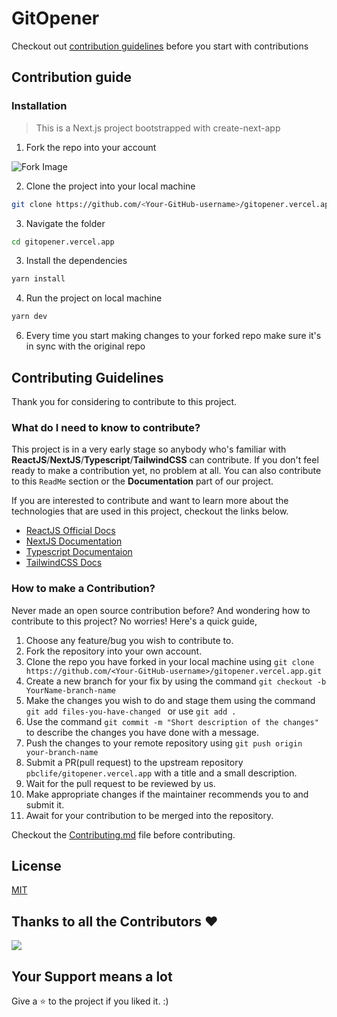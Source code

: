 # GitOpener

<!-- Descrption -->

Checkout out [contribution guidelines](https://github.com/pbclife/gitopener.vercel.app/blob/main/CONTRIBUTING.md) before you start with contributions

## Contribution guide

### Installation

> This is a Next.js project bootstrapped with create-next-app

1. Fork the repo into your account

![Fork Image](https://i.imgur.com/mNw6zxu.png)

2. Clone the project into your local machine

```sh
git clone https://github.com/<Your-GitHub-username>/gitopener.vercel.app.git
```

3. Navigate the folder

```sh
cd gitopener.vercel.app
```

3. Install the dependencies

```sh
yarn install
```

4. Run the project on local machine

```sh
yarn dev
```

6. Every time you start making changes to your forked repo make sure it's in sync with the original repo

## Contributing Guidelines

Thank you for considering to contribute to this project.

### What do I need to know to contribute?

This project is in a very early stage so anybody who's familiar with **ReactJS**/**NextJS**/**Typescript**/**TailwindCSS** can contribute. If you don't feel ready to make a contribution yet, no problem at all. You can also contribute to this `ReadMe` section or the **Documentation** part of our project.

If you are interested to contribute and want to learn more about the technologies that are used in this project, checkout the links below.

- [ReactJS Official Docs](https://reactjs.org/docs/getting-started.html)
- [NextJS Documentation](https://beta.nextjs.org/docs)
- [Typescript Documentaion](https://www.typescriptlang.org/docs/)
- [TailwindCSS Docs](https://tailwindcss.com/docs/installation)

### How to make a Contribution?

Never made an open source contribution before? And wondering how to contribute to this project?
No worries! Here's a quick guide,

1. Choose any feature/bug you wish to contribute to.
2. Fork the repository into your own account.
3. Clone the repo you have forked in your local machine using `git clone https://github.com/<Your-GitHub-username>/gitopener.vercel.app.git`
4. Create a new branch for your fix by using the command `git checkout -b YourName-branch-name `
5. Make the changes you wish to do and stage them using the command `git add files-you-have-changed ` or use `git add .`
6. Use the command `git commit -m "Short description of the changes"` to describe the changes you have done with a message.
7. Push the changes to your remote repository using `git push origin your-branch-name`
8. Submit a PR(pull request) to the upstream repository `pbclife/gitopener.vercel.app` with a title and a small description.
9. Wait for the pull request to be reviewed by us.
10. Make appropriate changes if the maintainer recommends you to and submit it.
11. Await for your contribution to be merged into the repository.

Checkout the [Contributing.md](CONTRIBUTING.md) file before contributing.


<!-- ### Where can I go for help? -->


## License

[MIT](LICENSE.md)


## Thanks to all the Contributors ❤️

<a href = "https://github.com/pbclife/gitopener.vercel.app/graphs/contributors">
  <img src = "https://contrib.rocks/image?repo=pbclife/gitopener.vercel.app"/>
</a>


## Your Support means a lot

Give a ⭐ to the project if you liked it. :)

